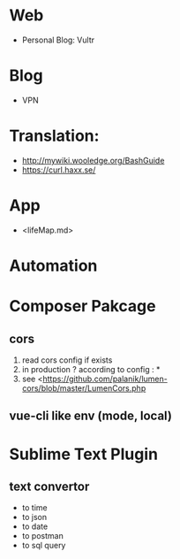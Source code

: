 # Web
- Personal Blog: Vultr

# Blog
- VPN

# Translation:
- <http://mywiki.wooledge.org/BashGuide>
- <https://curl.haxx.se/>

# App

- <lifeMap.md>

# Automation

# Composer Pakcage


## cors
1. read cors config if exists
2. in production ? according to config : *
3. see <<https://github.com/palanik/lumen-cors/blob/master/LumenCors.php>

## vue-cli like env (mode, local)

# Sublime Text Plugin

## text convertor
- to time
- to json
- to date
- to postman
- to sql query